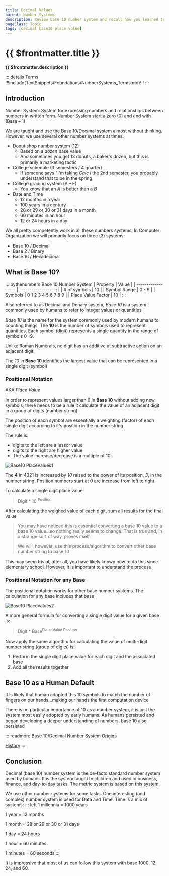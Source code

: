```yaml
---
title: Decimal Values
parent: Number Systems
description: Review base 10 number system and recall how you learned to perform arithmetic operations
pageClass: Topic
tags: [decimal base10 place value]
---
```


# {{ $frontmatter.title }}
**{{ $frontmatter.description }}**

<KeyConcepts :ConceptArray= "[
{
  Concept:'Base 10 Number System',
  Details:'The number system you learned in early elementary school'
},
{  
  Concept:'Why do humans use base 10 as a default?',
  Details:'Likely because we started counting with our fingers. As numbers got more complicated, we stayed with base 10'  
},
{
  Concept:'Why not use base 10 in computers?',
  Details:'Base 10 processes are too complicated to re-create in hardware and low-level software'
}
]" />

::: details Terms
!!!include(TextSnippets/Foundations/NumberSystems_Terms.md)!!!
:::

## Introduction
Number System: System for expressing numbers and relationships between numbers in written form. Number System start a zero (0) and end with (Base – 1)

We are taught and use the Base 10/Decimal system almost without thinking. However, we use several other number systems at times:
- Donut shop number system (12)
  - Based on a *dozen* base value
  - And sometimes you get 13 donuts, a baker's dozen, but this is primarily a marketing tactic
- College schedule (3 semesters / 4 quarter)
  - If someone says "I'm taking *Calc I* the 2nd semester, you probably understand that to be in the spring
- College grading system (A – F)
  - You know that an *A* is better than a *B*
- Date and Time
  - 12 months in a year
  - 100 years in a century
  - 28 or 29 or 30 or 31 days in a month
  - 60 minutes in an hour
  - 12 or 24 hours in a day

We all pretty competently work in all these numbers systems. In Computer Organization we will primarily focus on three (3) systems:
- Base 10 / Decimal
- Base 2 / Binary
- Base 16 / Hexadecimal


## What is **Base 10**?

::: bythenumbers Base 10 Number System
| Property           |               Value |
| ------------------ | ------------------: |
| # of symbols       |                  10 |
| Symbol Range       |               0 - 9 |
| Symbols            | 0 1 2 3 4 5 6 7 8 9 |
| Place Value Factor |                  10 |
:::

Also referred to as Decimal and Denary system, *Base 10* is a system commonly used by humans to refer to integer values or quantities

*Base 10* is the name for the system commonly used by modern humans to counting things. The **10** is the number of symbols used to represent quantities. Each symbol (digit) represents a single quantity in the range of symbols 0 -9.

Unlike Roman Numerals, no digit has an additive ot subtractive action on an adjacent digit

The *10* in **Base 10** identifies the largest value that can be represented in a single digit (symbol)

### Positional Notation

AKA *Place Value*

In order to  represent values larger than 9 in **Base 10** without adding new symbols, there needs to be a rule it calculate the value of an adjacent digit in a group of digits (number string)

The position of each symbol are essentially a weighting (factor) of each single digit according to it's position in the number string

The rule is:
- digits to the left are a lessor value
- digits to the right are higher value
- The value increase/decrease is a multiple of 10

![Base10 PlaceValues1](/images/NumberSystems/Base10_PlaceValues1.png)

The **4** in 4321 is increased by *10* raised to the power of its position, *3*, in the number string. Position numbers start at 0 are increase from left to right

To calculate a single digit place value:
> Digit * 10 <sup>Position</sup>

After calculating the weighed value of each digit, sum all results for the final value

> You may have noticed this is essential converting a base 10 value to a base 10 value...so nothing really seems to change. That is true and, in a strange sort of way, proves itself
>
>We will, however, use this process/algorithm to convert other base number string to base 10

This may seem trivial, after all, you have likely known how to do this since elementary school.  However, it is important to understand the process

### Positional Notation for any Base

The positional notation works for other base number systems. The calculation for any base includes that base

![Base10 PlaceValues2](/images/NumberSystems/Base10_PlaceValues2.png)

A more general formula for converting a single digit value for a given base is:
> Digit * Base<sup>Place Value Position</sup>

Now apply the same algorithm for calculating the value of multi-digit number string (group of digits) is:
1. Perform the single digit place value for each digit and the associated base
1. Add all the results together

## Base 10 as a Human Default

It is likely that human adopted this 10 symbols to match the number of fingers on our hands...making our hands the first computation device

There is no particular importance of 10 as a number system, it is just the system most easily adopted by early humans. As humans persisted and began developing a deeper understanding of numbers, base 10 also persisted

::: readmore Base 10/Decimal Number System
[Origins](https://en.wikipedia.org/wiki/Decimal#Origin)

[History](https://en.wikipedia.org/wiki/Decimal#History)
:::

## Conclusion

Decimal (base 10) number system is the de-facto standard number system used by humans. It is the system taught to children and used in business, finance, and day-to-day tasks. The metric system is based on this system.

We use other number systems for some tasks. One interesting (and complex) number system is used for Data and Time. Time is a mix of systems: 
::: left
1 millennia = 1000 years

1 year = 12 months

1 month = 28 or 29 or 30 or 31 days

1 day = 24 hours

1 hour = 60 minutes

1 minutes = 60 seconds
:::

It is impressive that most of us can follow this system with base 1000, 12, 24, and 60.